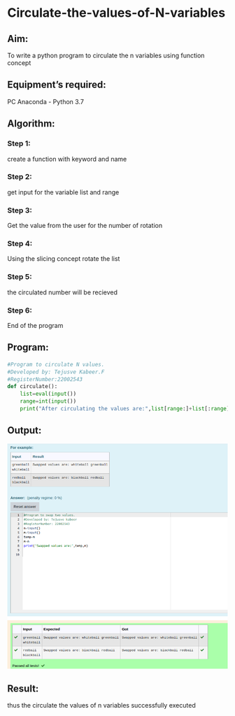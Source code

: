 # Circulate-the-values-of-N-variables

## Aim:

To write a python program to circulate the n variables using function concept

## Equipment’s required:

PC Anaconda - Python 3.7

## Algorithm: 

### Step 1: 
create a function with keyword and name

### Step 2: 
get input for the  variable list and range

### Step 3: 

Get the value from the user for the number of rotation
 
### Step 4: 

Using the slicing concept rotate the list

### Step 5: 
the circulated number will be recieved

### Step 6: 
End of the program

## Program:
```python
#Program to circulate N values.
#Developed by: Tejusve Kabeer.F
#RegisterNumber:22002543
def circulate():
    list=eval(input())
    range=int(input())
    print("After circulating the values are:",list[range:]+list[:range])
```
## Output:
![](./circulate.png)

## Result:
thus the circulate the values of n variables successfully executed
